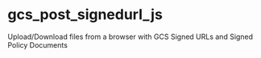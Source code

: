 # gcs_post_signedurl_js
Upload/Download files from a browser with GCS Signed URLs and Signed Policy Documents

